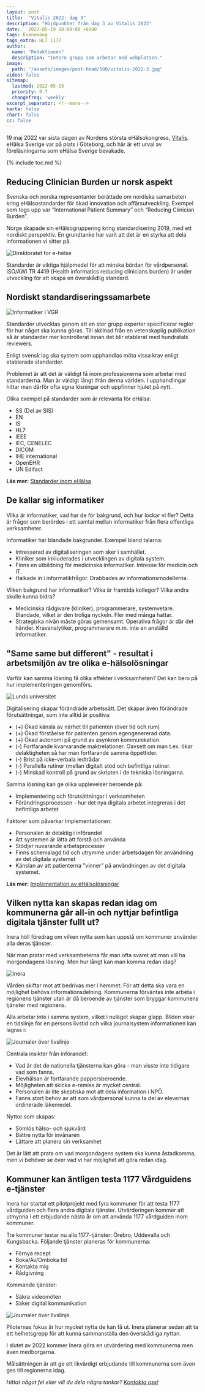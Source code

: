 ```yaml
---
layout: post
title:  "Vitalis 2022: dag 3"
description: "Höjdpunkter från dag 3 av Vitalis 2022"
date:   2022-05-19 18:00:00 +0200
tags: Evenemang
tags_extra: HL7 1177
author:
  name: "Redaktionen"
  description: "Intern grupp som arbetar med webplatsen."
image:
  path: "/assets/images/post-head/500/vitalis-2022-3.jpg"
video: false
sitemap:
  lastmod: 2022-05-19
  priority: 0.7
  changefreq: 'weekly'
excerpt_separator: <!--more-->
karta: false
chart: false
cc: false
---
```


19 maj 2022 var sista dagen av Nordens största eHälsokongress, [Vitalis](https://vitalis.nu/). eHälsa Sverige var på plats i Göteborg, och här är ett urval av föreläsningarna som eHälsa Sverige bevakade.

<!--more-->

{% include toc.md %}

## Reducing Clinician Burden ur norsk aspekt
Svenska och norska representanter berättade om nordiska samarbeten kring eHälsostandarder för ökad innovation och affärsutveckling. Exempel som togs upp var “International Patient Summary” och “Reducing Clinician Burden”.

Norge skapade sin eHälsogruppering kring standardisering 2019, med ett nordiskt perspektiv. En grundtanke har varit att det är en styrka att dela informationen vi sitter på.

![Direktoratet for e-helse](/assets/images/post-assets/vitalis-2022-3-1.png "Direktoratet for e-helse")

Standarder är viktiga hjälpmedel för att minska bördan för vårdpersonal. ISO/AWI TR 4419 (Health informatics reducing clinicians burden) är under utveckling för att skapa en överskådlig standard.

## Nordiskt standardiseringssamarbete

![Informatiker i VGR](/assets/images/post-assets/vitalis-2022-3-2.png "Informatiker i VGR")

Standarder utvecklas genom att en stor grupp experter specificerar regler för hur något ska kunna göras. Till skillnad från en vetenskaplig publikation så är standarder mer kontrollerat innan det blir etablerat med hundratals reviewers.

Enligt svensk lag ska system som upphandlas möta vissa krav enligt etablerade standarder.

Problemet är att det är väldigt få inom professionerna som arbetar med standarderna. Man är väldigt långt ifrån denna världen. I upphandlingar hittar man därför ofta egna lösningar och uppfinner hjulet på nytt.

Olika exempel på standarder som är relevanta för eHälsa:
* SS (Del av SIS)
* EN
* IS
* HL7
* IEEE
* IEC, CENELEC
* DICOM
* IHE international
* OpenEHR
* UN Edifact

**Läs mer:** [Standarder inom eHälsa](/2021/07/31/standarder.html)

## De kallar sig informatiker
Vilka är informatiker, vad har de för bakgrund, och hur lockar vi fler? Detta är frågor som berördes i ett samtal mellan informatiker från flera offentliga verksamheter.

Informatiker har blandade bakgrunder. Exempel bland talarna:
* Intresserad av digitaliseringen som sker i samhället.
* Kliniker som inkluderades i utvecklingen av digitala system.
* Finns en utbildning för medicinska informatiker. Intresse för medicin och IT.
* Halkade in i informatikfrågor. Drabbades av informationsmodellerna.

Vilken bakgrund har informatiker? Vilka är framtida kollegor? Vilka andra skulle kunna bidra?
* Medicinska rådgivare (kliniker), programmerare, systemvetare. Blandade, vilket är den troliga nyckeln. Fler med många hattar.
* Strategiska nivån måste göras gemensamt. Operativa frågor är där det händer. Kravanalytiker, programmerare m.m. inte en anställd informatiker.

## "Same same but different" - resultat i arbetsmiljön av tre olika e-hälsolösningar
Varför kan samma lösning få olika effekter i verksamheten? Det kan bero på hur implementeringen genomförs.

![Lunds universitet](/assets/images/post-assets/vitalis-2022-3-3.png "Lunds universitet")

Digitalisering skapar förändrade arbetssätt. Det skapar även förändrade förutsättningar, som inte alltid är positiva:
* (+) Ökad känsla av närhet till patienten (över tid och rum)
* (+) Ökad förståelse för patienten genom egengenererad data.
* (+) Ökad autonomi på grund av asynkron kommunikation.
* (-) Fortfarande kvarvarande maktrelationer. Oavsett om man t.ex. ökar delaktigheten så har man fortfarande samma öppettider.
* (-) Brist på icke-verbala ledtrådar
* (-) Parallella rutiner (mellan digitalt stöd och befintliga rutiner.
* (-) Minskad kontroll på grund av skripten i de tekniska lösningarna.

Samma lösning kan ge olika upplevelser beroende på:
* Implementering och förutsättningar i verksamheten
* Förändringsprocessen - hur det nya digitala arbetet integreras i det befintliga arbetet

Faktorer som påverkar implementationen:
* Personalen är delaktig i införandet
* Att systemen är lätta att förstå och använda
* Stödjer nuvarande arbetsprocesser
* Finns schemalagd tid och utrymme under arbetsdagen för användning av det digitala systemet
* Känslan av att patienterna ”vinner” på användningen av det digitala systemet.

**Läs mer:** [Implementation av eHälsolösningar](/2022/01/20/implementation-del-1.html)

## Vilken nytta kan skapas redan idag om kommunerna går all-in och nyttjar befintliga digitala tjänster fullt ut?
Inera höll föredrag om vilken nytta som kan uppstå om kommuner använder alla deras tjänster.

När man pratar med verksamheterna får man ofta svaret att man vill ha morgondagens lösning. Men hur långt kan man komma redan idag?

![Inera](/assets/images/post-assets/vitalis-2022-3-4.png "Inera")

Vården skiftar mot att bedrivas mer i hemmet. För att detta ska vara en möjlighet behövs informationsdelning. 
Kommunerna förväntas inte arbeta i regionens tjänster utan är då beroende av tjänster som bryggar kommunens tjänster med regionens.

Alla arbetar inte i samma system, vilket i nuläget skapar glapp. Bilden visar en tidslinje för en persons livstid och vilka  journalsystem informationen kan lagras i:

![Journaler över livslinje](/assets/images/post-assets/vitalis-2022-3-5.png "Journaler över livslinje")

Centrala insikter från införandet:
* Vad är det de nationella tjänsterna kan göra - man visste inte tidigare vad som fanns.
* Elevhälsan är fortfarande pappersberoende.
* Möjligheten att skicka e-remiss är mycket central.
* Personalen är lite skeptiska mot att dela information i NPÖ.
* Fanns stort behov av att som vårdpersonal kunna ta del av elevernas ordinerade läkemedel.

Nyttor som skapas:
* Sömlös hälso- och sjukvård
* Bättre nytta för invånaren
* Lättare att planera sin verksamhet

Det är lätt att prata om vad morgondagens system ska kunna åstadkomma, men vi behöver se över vad vi har möjlighet att göra redan idag.

## Kommuner kan äntligen testa 1177 Vårdguidens e-tjänster
Inera har startat ett pilotprojekt med fyra kommuner för att testa 1177 vårdguiden och flera andra digitala tjänster. Utvärderingen kommer att utmynna i ett erbjudande nästa år om att använda 1177 vårdguiden inom kommuner.

Tre kommuner testar nu alla 1177-tjänster: Örebro, Uddevalla och Kungsbacka. Följande tjänster planeras för kommunerna:
* Förnya recept
* Boka/Av/Omboka tid
* Kontakta mig
* Rådgivning

Kommande tjänster:
* Säkra videomöten
* Säker digital kommunikation

![Journaler över livslinje](/assets/images/post-assets/vitalis-2022-3-6.png "Journaler över livslinje")

Piloternas fokus är hur mycket nytta de kan få ut. Inera planerar sedan att ta ett helhetsgrepp för att kunna sammanställa den överskådliga nyttan.

I slutet av 2022 kommer Inera göra en utvärdering med kommunerna men även medborgarna.

Målsättningen är att ge ett likvärdigt erbjudande till kommunerna som även ges till regionerna idag.

_Hittat något fel eller vill du dela några tankar? [Kontakta oss!](/index.html#form-message)_
